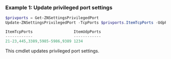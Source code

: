 ### Example 1: Update privileged port settings
```powershell
$privports = Get-ZNSettingsPrivilegedPort
Update-ZNSettingsPrivilegedPort -TcpPorts $privports.ItemTcpPorts -UdpPorts "1234"

ItemTcpPorts                  ItemUdpPorts
------------                  ------------
21-23,445,3389,5985-5986,9389 1234
```

This cmdlet updates privileged port settings.
